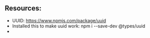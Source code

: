 ## Resources:

- UUID: https://www.npmjs.com/package/uuid
- Installed this to make uuid work: npm i --save-dev @types/uuid
- 
